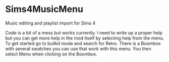 # Sims4MusicMenu
Music editing and playlist import for Sims 4

Code is a bit of a mess but works currently. I need to write up a proper help but you can get more help in the mod itself by selecting help from the menu. To get started go to builkd mode and search for Retro. There is a Boombox with several swatches you can use that work with this menu. You then select Menu when clicking on the Boombox.
